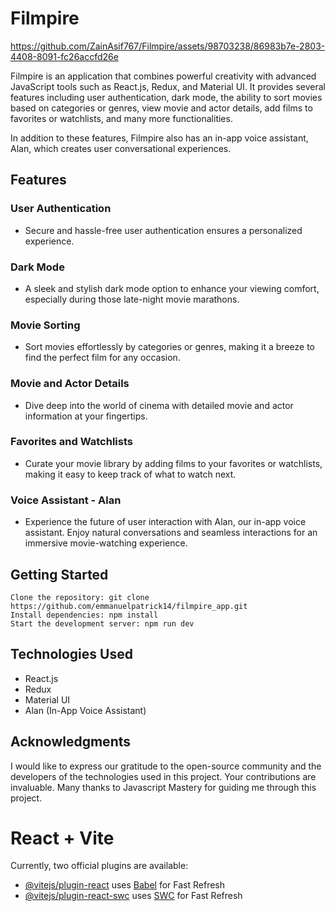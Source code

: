 
# Filmpire

https://github.com/ZainAsif767/Filmpire/assets/98703238/86983b7e-2803-4408-8091-fc26accfd26e

Filmpire is an application that combines powerful creativity with advanced JavaScript tools such as React.js, Redux, and Material UI. It provides several features including user authentication, dark mode, the ability to sort movies based on categories or genres, view movie and actor details, add films to favorites or watchlists, and many more functionalities.

In addition to these features, Filmpire also has an in-app voice assistant, Alan, which creates user conversational experiences.

## Features
### User Authentication
- Secure and hassle-free user authentication ensures a personalized experience.
### Dark Mode
- A sleek and stylish dark mode option to enhance your viewing comfort, especially during those late-night movie marathons.
### Movie Sorting
- Sort movies effortlessly by categories or genres, making it a breeze to find the perfect film for any occasion.
### Movie and Actor Details
- Dive deep into the world of cinema with detailed movie and actor information at your fingertips.
### Favorites and Watchlists
- Curate your movie library by adding films to your favorites or watchlists, making it easy to keep track of what to watch next.
### Voice Assistant - Alan
- Experience the future of user interaction with Alan, our in-app voice assistant. Enjoy natural conversations and seamless interactions for an immersive movie-watching experience.

## Getting Started
```
Clone the repository: git clone https://github.com/emmanuelpatrick14/filmpire_app.git
Install dependencies: npm install
Start the development server: npm run dev
```
## Technologies Used
- React.js
- Redux
- Material UI
- Alan (In-App Voice Assistant)

## Acknowledgments
I would like to express our gratitude to the open-source community and the developers of the technologies used in this project. Your contributions are invaluable.
Many thanks to Javascript Mastery for guiding me through this project.



# React + Vite
Currently, two official plugins are available:

- [@vitejs/plugin-react](https://github.com/vitejs/vite-plugin-react/blob/main/packages/plugin-react/README.md) uses [Babel](https://babeljs.io/) for Fast Refresh
- [@vitejs/plugin-react-swc](https://github.com/vitejs/vite-plugin-react-swc) uses [SWC](https://swc.rs/) for Fast Refresh
